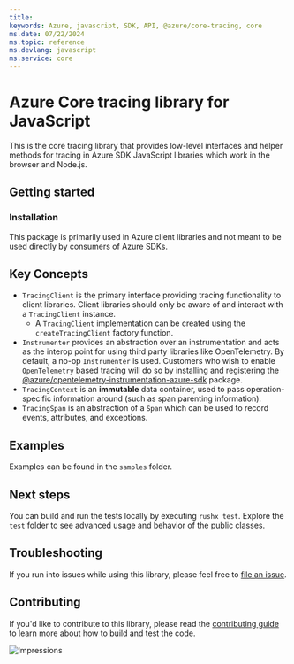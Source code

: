```yaml
---
title: 
keywords: Azure, javascript, SDK, API, @azure/core-tracing, core
ms.date: 07/22/2024
ms.topic: reference
ms.devlang: javascript
ms.service: core
---
```

# Azure Core tracing library for JavaScript

This is the core tracing library that provides low-level interfaces and helper methods for tracing in Azure SDK JavaScript libraries which work in the browser and Node.js.

## Getting started

### Installation

This package is primarily used in Azure client libraries and not meant to be used directly by consumers of Azure SDKs.

## Key Concepts

- `TracingClient` is the primary interface providing tracing functionality to client libraries. Client libraries should only be aware of and interact with a `TracingClient` instance.
  - A `TracingClient` implementation can be created using the `createTracingClient` factory function.
- `Instrumenter` provides an abstraction over an instrumentation and acts as the interop point for using third party libraries like OpenTelemetry. By default, a no-op `Instrumenter` is used. Customers who wish to enable `OpenTelemetry` based tracing will do so by installing and registering the [@azure/opentelemetry-instrumentation-azure-sdk] package.
- `TracingContext` is an **immutable** data container, used to pass operation-specific information around (such as span parenting information).
- `TracingSpan` is an abstraction of a `Span` which can be used to record events, attributes, and exceptions.

## Examples

Examples can be found in the `samples` folder.

## Next steps

You can build and run the tests locally by executing `rushx test`. Explore the `test` folder to see advanced usage and behavior of the public classes.

## Troubleshooting

If you run into issues while using this library, please feel free to [file an issue](https://github.com/Azure/azure-sdk-for-js/issues/new).

## Contributing

If you'd like to contribute to this library, please read the [contributing guide](https://github.com/Azure/azure-sdk-for-js/blob/main/CONTRIBUTING.md) to learn more about how to build and test the code.

[@azure/opentelemetry-instrumentation-azure-sdk]: https://www.npmjs.com/package/@azure/opentelemetry-instrumentation-azure-sdk

![Impressions](https://azure-sdk-impressions.azurewebsites.net/api/impressions/azure-sdk-for-js%2Fsdk%2Fcore%2Fcore-tracing%2FREADME.png)

